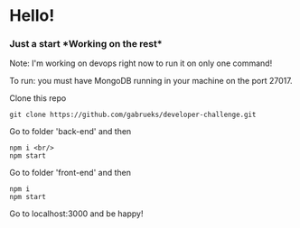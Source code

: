 <h1>Hello!</h1>

<h3>Just a start *Working on the rest*</h3>

Note: I'm working on devops right now to run it on only one command!

To run: you must have MongoDB running in your machine on the port 27017.

Clone this repo

```
git clone https://github.com/gabrueks/developer-challenge.git
```

Go to folder 'back-end' and then
```
npm i <br/>
npm start
```

Go to folder 'front-end' and then
```
npm i
npm start
```

Go to localhost:3000 and be happy!